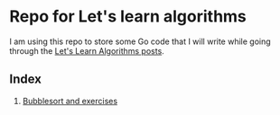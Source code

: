 # Repo for Let's learn algorithms

I am using this repo to store some Go code that I will write while going through the [Let's Learn Algorithms posts](https://www.calhoun.io/lets-learn-algorithms).

## Index

1. [Bubblesort and exercises](https://www.calhoun.io/lets-learn-algorithms-implementing-bubble-sort)
